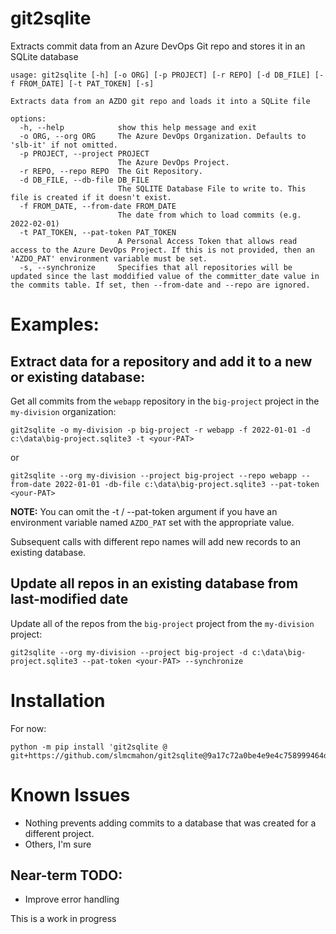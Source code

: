 git2sqlite
==

Extracts commit data from an Azure DevOps Git repo and stores it in an SQLite database

```
usage: git2sqlite [-h] [-o ORG] [-p PROJECT] [-r REPO] [-d DB_FILE] [-f FROM_DATE] [-t PAT_TOKEN] [-s]

Extracts data from an AZDO git repo and loads it into a SQLite file

options:
  -h, --help            show this help message and exit
  -o ORG, --org ORG     The Azure DevOps Organization. Defaults to 'slb-it' if not omitted.
  -p PROJECT, --project PROJECT
                        The Azure DevOps Project.
  -r REPO, --repo REPO  The Git Repository.
  -d DB_FILE, --db-file DB_FILE
                        The SQLITE Database File to write to. This file is created if it doesn't exist.
  -f FROM_DATE, --from-date FROM_DATE
                        The date from which to load commits (e.g. 2022-02-01)
  -t PAT_TOKEN, --pat-token PAT_TOKEN
                        A Personal Access Token that allows read access to the Azure DevOps Project. If this is not provided, then an 'AZDO_PAT' environment variable must be set.
  -s, --synchronize     Specifies that all repositories will be updated since the last moddified value of the committer_date value in the commits table. If set, then --from-date and --repo are ignored.
  ```

Examples:
==
## Extract data for a repository and add it to a new or existing database:

Get all commits from the ```webapp``` repository in the ```big-project``` project in the ```my-division``` organization:

```
git2sqlite -o my-division -p big-project -r webapp -f 2022-01-01 -d c:\data\big-project.sqlite3 -t <your-PAT>
```
or
```
git2sqlite --org my-division --project big-project --repo webapp --from-date 2022-01-01 -db-file c:\data\big-project.sqlite3 --pat-token <your-PAT>
```

**NOTE:** You can omit the -t / --pat-token argument if you have an environment variable named ```AZDO_PAT``` set with the appropriate value.


Subsequent calls with different repo names will add new records to an existing database.

## Update all repos in an existing database from last-modified date

Update all of the repos from the ```big-project``` project from the ```my-division``` project:

```
git2sqlite --org my-division --project big-project -d c:\data\big-project.sqlite3 --pat-token <your-PAT> --synchronize
```

Installation
==

For now:
```
python -m pip install 'git2sqlite @ git+https://github.com/slmcmahon/git2sqlite@9a17c72a0be4e9e4c758999464d27b31a90aa711'
```

Known Issues
==
* Nothing prevents adding commits to a database that was created for a different project.
* Others, I'm sure

## Near-term TODO:
* Improve error handling

This is a work in progress